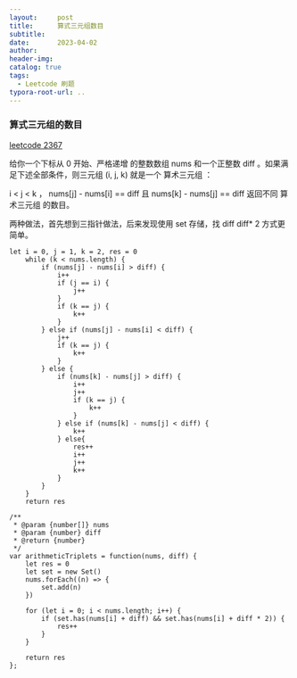 ```yaml
---
layout:     post
title:      算式三元组数目
subtitle:  
date:       2023-04-02
author:     
header-img: 
catalog: true
tags:
  - Leetcode 刷题
typora-root-url: ..
---
```


### 算式三元组的数目

[leetcode 2367](https://leetcode.cn/problems/number-of-arithmetic-triplets/description/)

给你一个下标从 0 开始、严格递增 的整数数组 nums 和一个正整数 diff 。如果满足下述全部条件，则三元组 (i, j, k) 就是一个 算术三元组 ：

i < j < k ，
nums[j] - nums[i] == diff 且
nums[k] - nums[j] == diff
返回不同 算术三元组 的数目。

两种做法，首先想到三指针做法，后来发现使用 set 存储，找 diff diff* 2 方式更简单。
```
let i = 0, j = 1, k = 2, res = 0
    while (k < nums.length) {
        if (nums[j] - nums[i] > diff) {
            i++
            if (j == i) {
                j++
            }
            if (k == j) {
                k++
            }
        } else if (nums[j] - nums[i] < diff) {
            j++
            if (k == j) {
                k++
            }
        } else {
            if (nums[k] - nums[j] > diff) {
                i++
                j++
                if (k == j) {
                    k++
                }
            } else if (nums[k] - nums[j] < diff) {
                k++
            } else{
                res++
                i++
                j++
                k++
            }
        }
    }
    return res
```

```
/**
 * @param {number[]} nums
 * @param {number} diff
 * @return {number}
 */
var arithmeticTriplets = function(nums, diff) {
    let res = 0
    let set = new Set()
    nums.forEach((n) => {
        set.add(n)
    })

    for (let i = 0; i < nums.length; i++) {
        if (set.has(nums[i] + diff) && set.has(nums[i] + diff * 2)) {
            res++
        }
    }

    return res
};
```